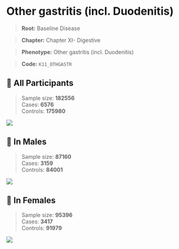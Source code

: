 # Other gastritis (incl. Duodenitis)

> **Root:** Baseline Disease  

> **Chapter:** Chapter XI- Digestive  

> **Phenotype:** Other gastritis (incl. Duodenitis)  

> **Code:** `K11_OTHGASTR`

## 🧪 All Participants  
> Sample size: **182556**  
> Cases: **6576**  
> Controls: **175980**
<img src="/Disease/Figures/ALL/Baseline/K11_OTHGASTR.png"/>
<CsvTable src="/public/Disease/Data/ALL/Baseline/LG_K11_OTHGASTR.csv" label="🔍 View full results" />

## 👨 In Males  
> Sample size: **87160**  
> Cases: **3159**  
> Controls: **84001**
<img src="/Disease/Figures/Male/Baseline/K11_OTHGASTR.png"/>
<CsvTable src="/public/Disease/Data/Male/Baseline/LG_K11_OTHGASTR.csv" label="🔍 View full results" />

## 👩 In Females  
> Sample size: **95396**  
> Cases: **3417**  
> Controls: **91979**
<img src="/Disease/Figures/Female/Baseline/K11_OTHGASTR.png"/>
<CsvTable src="/public/Disease/Data/Female/Baseline/LG_K11_OTHGASTR.csv" label="🔍 View full results" />

